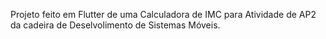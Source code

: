 Projeto feito em Flutter de uma Calculadora de IMC para Atividade de AP2 da cadeira de Deselvolimento de Sistemas Móveis. 
